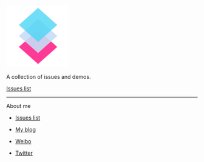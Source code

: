 ![chemdemo](favicon.png)

A collection of issues and demos.

[Issues list](https://github.com/chemdemo/chemdemo.github.io/issues)

----

About me

- [Issues list](https://github.com/chemdemo/chemdemo.github.io/issues)

- [My blog](http://www.dmfeel.com)

- [Weibo](http://weibo.com/chemdemo)

- [Twitter](https://twitter.com/chemdemo)
